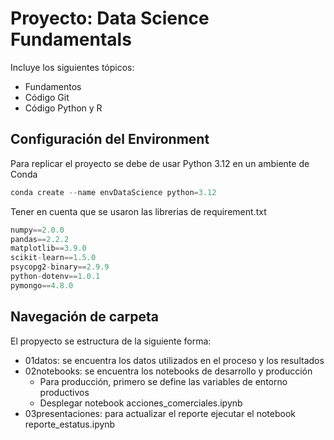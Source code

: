 # Proyecto: Data Science Fundamentals

Incluye los siguientes tópicos:

* Fundamentos
* Código Git
* Código Python y R

## Configuración del Environment

Para replicar el proyecto se debe de usar Python 3.12 en un ambiente de Conda

```python
conda create --name envDataScience python=3.12
```

Tener en cuenta que se usaron las librerias de requirement.txt

```python
numpy==2.0.0
pandas==2.2.2
matplotlib==3.9.0
scikit-learn==1.5.0
psycopg2-binary==2.9.9
python-dotenv==1.0.1
pymongo==4.8.0
```

## Navegación de carpeta

El propyecto se estructura de la siguiente forma:

* 01datos: se encuentra los datos utilizados en el proceso y los resultados
* 02notebooks: se encuentra los notebooks de desarrollo y producción
  * Para producción, primero se define las variables de entorno productivos
  * Desplegar notebook acciones_comerciales.ipynb
* 03presentaciones: para actualizar el reporte ejecutar el notebook reporte_estatus.ipynb
